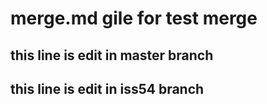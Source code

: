 # merge.md gile for test merge


## this line is edit in master branch

## this line is edit in iss54 branch

